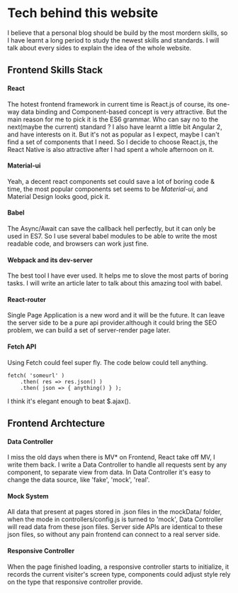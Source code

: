 # Tech behind this website
I believe that a personal blog should be build by the most mordern skills, so I have learnt a long period to study the newest skills and standards. I will talk about every sides to explain the idea of the whole website.

## Frontend Skills Stack
#### React
The hotest frontend framework in current time is React.js of course, its one-way data binding and Component-based concept is very attractive. But the main reason for me to pick it is the ES6 grammar. Who can say no to the next(maybe the current) standard ? I also have learnt a little bit Angular 2, and have interests on it. But it's not as popular as I expect, maybe I can't find a set of components that I need. So I decide to choose React.js, the React Native is also attractive after I had spent a whole afternoon on it.
#### Material-ui
Yeah, a decent react components set could save a lot of boring code & time, the most popular components set seems to be *Material-ui*, and Material Design looks good, pick it.
#### Babel
The Async/Await can save the callback hell perfectly, but it can only be used in ES7. So I use several babel modules to be able to write the most readable code, and browsers can work just fine.
#### Webpack and its dev-server
The best tool I have ever used. It helps me to slove the most parts of boring tasks. I will write an article later to talk about this amazing tool with babel.
#### React-router
Single Page Application is a new word and it will be the future. It can leave the server side to be a pure api provider.although it could bring the SEO problem, we can build a set of server-render page later.
#### Fetch API
Using Fetch could feel super fly. The code below could tell anything.
```
fetch( 'someurl' )
    .then( res => res.json() )
    .then( json => { anything() } );
```  
I think it's elegant enough to beat $.ajax().
## Frontend Archtecture
#### Data Controller
I miss the old days when there is MV* on Frontend, React take off MV, I write them back. I write a Data Controller to handle all requests sent by any component, to separate view from data. In Data Controller it's easy to change the data source, like 'fake', 'mock', 'real'.
#### Mock System
All data that present at pages stored in .json files in the mockData/ folder, when the mode in controllers/config.js is turned to 'mock', Data Controller will read data from these json files. Server side APIs are identical to these json files, so without any pain frontend can connect to a real server side.
#### Responsive Controller
When the page finished loading, a responsive controller starts to initialize, it records the current visiter's screen type, components could adjust style rely on the type that responsive controller provide.
